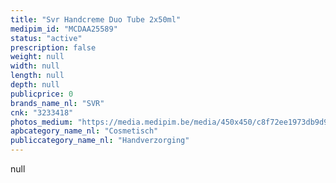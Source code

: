 ```yaml
---
title: "Svr Handcreme Duo Tube 2x50ml"
medipim_id: "MCDAA25589"
status: "active"
prescription: false
weight: null
width: null
length: null
depth: null
publicprice: 0
brands_name_nl: "SVR"
cnk: "3233418"
photos_medium: "https://media.medipim.be/media/450x450/c8f72ee1973db9d93c7f10a2b6b02c8c72cb6530.jpg"
apbcategory_name_nl: "Cosmetisch"
publiccategory_name_nl: "Handverzorging"
---
```

null
